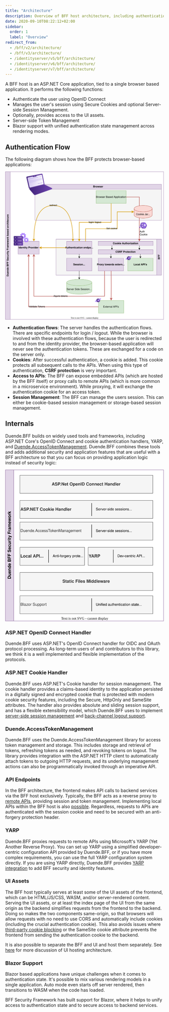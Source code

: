 ```yaml
---
title: "Architecture"
description: Overview of BFF host architecture, including authentication, session management, and integration with ASP.NET Core components
date: 2020-09-10T08:22:12+02:00
sidebar:
  order: 1
  label: "Overview"
redirect_from:
  - /bff/v2/architecture/
  - /bff/v3/architecture/
  - /identityserver/v5/bff/architecture/
  - /identityserver/v6/bff/architecture/
  - /identityserver/v7/bff/architecture/
---
```


A BFF host is an ASP.NET Core application, tied to a single browser based application. It performs the following
functions:

* Authenticate the user using OpenID Connect
* Manages the user's session using Secure Cookies and optional Server-side Session Management.
* Optionally, provides access to the UI assets.
* Server-side Token Management
* Blazor support with unified authentication state management across rendering modes.

## Authentication Flow

The following diagram shows how the BFF protects browser-based applications:

![BFF Security Framework Architecture Overview](../images/bff_application_architecture.svg)


* **Authentication flows**: The server handles the authentication flows. There are specific endpoints for login / logout. While the browser is involved with these authentication flows, because the user is redirected to and from the identity provider, the browser-based application will never see the authentication tokens. These are exchanged for a code on the server only. 
* **Cookies**: After successful authentication, a cookie is added. This cookie protects all subsequent calls to the APIs. When using this type of authentication, **CSRF protection** is very important. 
* **Access to APIs**: The BFF can expose embedded APIs (which are hosted by the BFF itself) or proxy calls to remote APIs (which is more common in a microservice environment). While proxying, it will exchange the authentication cookie for an access token. 
* **Session Management**: The BFF can manage the users session. This can either be cookie-based session management or storage-based session management. 


## Internals
Duende.BFF builds on widely used tools and frameworks, including ASP.NET Core's OpenID Connect and cookie authentication
handlers, YARP, and [Duende.AccessTokenManagement](/accesstokenmanagement/index.mdx). Duende.BFF combines these tools and adds additional security and
application features that are useful with a BFF architecture so that you can focus on providing application logic
instead of security logic:

![Duende BFF Security Framework - components](../images/bff_blocs.svg)

### ASP.NET OpenID Connect Handler

Duende.BFF uses ASP.NET's OpenID Connect handler for OIDC and OAuth protocol processing. As long-term users of and
contributors to this library, we think it is a well implemented and flexible implementation of the protocols.

### ASP.NET Cookie Handler

Duende.BFF uses ASP.NET's Cookie handler for session management. The cookie handler provides a claims-based identity to
the application persisted in a digitally signed and encrypted cookie that is protected with modern cookie security
features, including the Secure, HttpOnly and SameSite attributes. The handler also provides absolute and sliding session
support, and has a flexible extensibility model, which Duende.BFF uses to
implement [server-side session management](/bff/fundamentals/session/server-side-sessions.mdx)
and [back-channel logout support](/bff/fundamentals/session/management/back-channel-logout.md).

### Duende.AccessTokenManagement

Duende.BFF uses the Duende.AccessTokenManagement library for access token management and storage. This includes storage
and retrieval of tokens, refreshing tokens as needed, and revoking tokens on logout. The library provides integration
with the ASP.NET HTTP client to automatically attach tokens to outgoing HTTP requests, and its underlying management
actions can also be programmatically invoked through an imperative API.

### API Endpoints

In the BFF architecture, the frontend makes API calls to backend services via the BFF host exclusively. Typically, the
BFF acts as a reverse proxy to [remote APIs](/bff/fundamentals/apis/remote.mdx), providing session and token management.
Implementing local APIs within the BFF host is also [possible](/bff/fundamentals/apis/local.mdx). Regardless, requests to
APIs are authenticated with the session cookie and need to be secured with an anti-forgery protection header.

### YARP

Duende.BFF proxies requests to remote APIs using Microsoft's YARP (Yet Another Reverse Proxy). You can set up YARP using
a simplified developer-centric configuration API provided by Duende.BFF, or if you have more complex requirements, you
can use the full YARP configuration system directly. If you are using YARP directly, Duende.BFF
provides [YARP integration](/bff/fundamentals/apis/yarp.md) to add BFF security and identity features.

### UI Assets

The BFF host typically serves at least some of the UI assets of the frontend, which can be HTML/JS/CSS, WASM, and/or
server-rendered content. Serving the UI assets, or at least the index page of the UI from the same origin as the backend
simplifies requests from the frontend to the backend. Doing so makes the two components same-origin, so that browsers
will allow requests with no need to use CORS and automatically include cookies (including the crucial authentication
cookie). This also avoids issues where [third-party cookie blocking](/bff/architecture/third-party-cookies.md) or the
SameSite cookie attribute prevents the frontend from sending the authentication cookie to the backend.

It is also possible to separate the BFF and UI and host them separately. See [here](/bff/architecture/ui-hosting.md) for
more discussion of UI hosting architecture.

### Blazor Support

Blazor based applications have unique challenges when it comes to authentication state. It's possible to mix various
rendering models in a single application. Auto mode even starts off server rendered, then transitions to WASM when the
code has loaded.

BFF Security Framework has built support for Blazor, where it helps to unify access to authentication state and to
secure access to backend services. 
